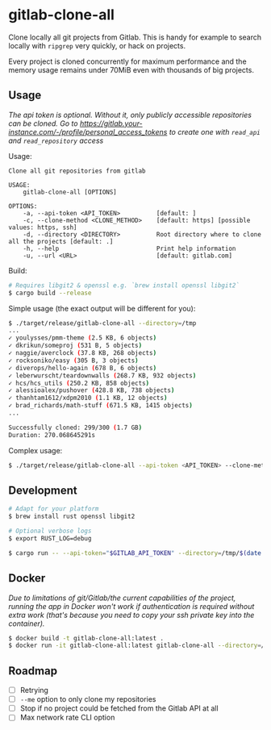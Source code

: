 # gitlab-clone-all

Clone locally all git projects from Gitlab. This is handy for example to search locally with `ripgrep` very quickly, or hack on projects.

Every project is cloned concurrently for maximum performance and the memory usage remains under 70MiB even with thousands of big projects.

## Usage

*The api token is optional. Without it, only publicly accessible repositories can be cloned. Go to https://gitlab.your-instance.com/-/profile/personal_access_tokens to create one with `read_api` and `read_repository` access*

Usage:

```
Clone all git repositories from gitlab

USAGE:
    gitlab-clone-all [OPTIONS]

OPTIONS:
    -a, --api-token <API_TOKEN>          [default: ]
    -c, --clone-method <CLONE_METHOD>    [default: https] [possible values: https, ssh]
    -d, --directory <DIRECTORY>          Root directory where to clone all the projects [default: .]
    -h, --help                           Print help information
    -u, --url <URL>                      [default: gitlab.com]
```

Build:

```sh
# Requires libgit2 & openssl e.g. `brew install openssl libgit2`
$ cargo build --release
```

Simple usage (the exact output will be different for you):

```sh
$ ./target/release/gitlab-clone-all --directory=/tmp
...
✓ youlysses/pmm-theme (2.5 KB, 6 objects)
✓ dkrikun/someproj (531 B, 5 objects)
✓ naggie/averclock (37.8 KB, 268 objects)
✓ rocksoniko/easy (305 B, 3 objects)
✓ diverops/hello-again (678 B, 6 objects)
✓ leberwurscht/teardownwalls (268.7 KB, 932 objects)
✓ hcs/hcs_utils (250.2 KB, 858 objects)
✓ alessioalex/pushover (428.8 KB, 738 objects)
✓ thanhtam1612/xdpm2010 (1.1 KB, 12 objects)
✓ brad_richards/math-stuff (671.5 KB, 1415 objects)
...

Successfully cloned: 299/300 (1.7 GB)
Duration: 270.068645291s
```

Complex usage:

```sh
$ ./target/release/gitlab-clone-all --api-token <API_TOKEN> --clone-method=ssh --directory=/tmp/ --url=custom.gitlab.com
```

## Development

```sh
# Adapt for your platform
$ brew install rust openssl libgit2

# Optional verbose logs
$ export RUST_LOG=debug

$ cargo run -- --api-token="$GITLAB_API_TOKEN" --directory=/tmp/$(date +%s) --clone-method=ssh
```

## Docker

*Due to limitations of git/Gitlab/the current capabilities of the project, running the app in Docker won't work if authentication is required without extra work (that's because you need to copy your ssh private key into the container).*

```sh
$ docker build -t gitlab-clone-all:latest .
$ docker run -it gitlab-clone-all:latest gitlab-clone-all --directory=/tmp/
```

## Roadmap

- [ ] Retrying
- [ ] `--me` option to only clone my repositories
- [ ] Stop if no project could be fetched from the Gitlab API at all
- [ ] Max network rate CLI option
